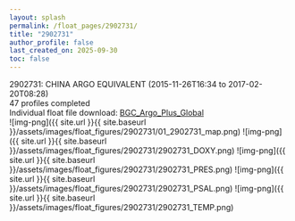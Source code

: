 ```yaml
---
layout: splash
permalink: /float_pages/2902731/
title: "2902731"
author_profile: false
last_created_on: 2025-09-30
toc: false
---
```

 
2902731: CHINA ARGO EQUIVALENT (2015-11-26T16:34 to 2017-02-20T08:28)\
47 profiles completed\
Individual float file download: [BGC_Argo_Plus_Global](https://ftp.soest.hawaii.edu/bgc_argo_plus/Individual_Floats/outliers_removed/2902731_Sprof_processed.nc)\
![img-png]({{ site.url }}{{ site.baseurl }}/assets/images/float_figures/2902731/01_2902731_map.png)
![img-png]({{ site.url }}{{ site.baseurl }}/assets/images/float_figures/2902731/2902731_DOXY.png)
![img-png]({{ site.url }}{{ site.baseurl }}/assets/images/float_figures/2902731/2902731_PRES.png)
![img-png]({{ site.url }}{{ site.baseurl }}/assets/images/float_figures/2902731/2902731_PSAL.png)
![img-png]({{ site.url }}{{ site.baseurl }}/assets/images/float_figures/2902731/2902731_TEMP.png)
